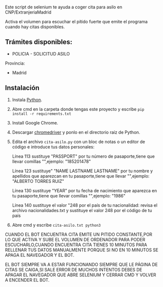 Este script de selenium te ayuda a coger cita para asilo en CNP/ExtranjeriaMadrid

Activa el volumen para escuchar el pítido fuerte que emite el programa cuando hay citas disponibles.

Trámites disponibles:
-------------
- POLICIA - SOLICITUD ASILO

Provincia:
- Madrid

Instalación
-------------------

1. Instala [Python](https://www.python.org/downloads/).

2. Abre cmd en la carpeta donde tengas este proyecto y escribe `pip install -r requirements.txt`

3. Install Google Chrome.

4. Descargar [chromedriver](https://chromedriver.chromium.org/downloads) y ponlo en el directorio raíz de Python.

6. Edita el archivo `cita-asilo.py` con un bloc de notas o un editor de código e introduce tus datos personales:
   
   Línea 113 sustituye "PASSPORT" por tu número de pasaporte,tiene que llevar comillas "",ejemplo: "185201478"
   
   Línea 123 sustituye" "NAME LASTNAME LASTNAME" por tu nombre y apellidos que aparezcan en tu pasaporte,tiene que llevar "",ejemplo: "ALBERTO TORRES RUIZ"
   
   Línea 130 sustituye "YEAR" por tu fecha de nacimiento que aparezca en tu pasaporte,tiene que llevar comillas "",ejemplo: "1986"
   
   Línea 140 sustituye el valor "248 por el país de tu nacionalidad: revisa el archivo nacionalidades.txt y sustituye el valor 248 por el código de tu país
   
7. Abre cmd y escribe `cita-asilo.txt python3`

CUANDO EL BOT ENCUENTRA CITA EMITE UN PITIDO CONSTANTE,POR LO QUE ACTIVA Y SUBE EL VOLUMEN DE ORDENADOR PARA PODER ESCUCHARLO,CUANDO ENCUENTRA CITA TIENES 10 MINUTOS PARA RELLENAR TUS DATOS MANUALMENTE PORQUE SI NO EN 10 MINUTOS SE APAGA EL NAVEGADOR Y EL BOT.

EL BOT SIEMPRE VA A ESTAR FUNCIONANDO SIEMPRE QUE LE PÁGINA DE CITAS SE CAIGA,SI SALE ERROR DE MUCHOS INTENTOS DEBES DE APAGAR EL NAVEGADOR QUE ABRE SELENIUM Y CERRAR CMD Y VOLVER A ENCENDER EL BOT.
